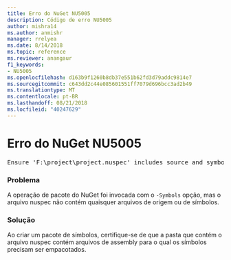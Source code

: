 ```yaml
---
title: Erro do NuGet NU5005
description: Código de erro NU5005
author: mishra14
ms.author: anmishr
manager: rrelyea
ms.date: 8/14/2018
ms.topic: reference
ms.reviewer: anangaur
f1_keywords:
- NU5005
ms.openlocfilehash: d163b9f1260b8db37e551b62fd3d79addc9814e7
ms.sourcegitcommit: c643dd2c44e085601551ff7079d696bcc3ad2b49
ms.translationtype: MT
ms.contentlocale: pt-BR
ms.lasthandoff: 08/21/2018
ms.locfileid: "40247629"
---
```

# <a name="nuget-error-nu5005"></a>Erro do NuGet NU5005
<pre>Ensure 'F:\project\project.nuspec' includes source and symbol files. For help on building symbols package, visit http://docs.nuget.org/.</pre>

### <a name="issue"></a>Problema

A operação de pacote do NuGet foi invocada com o `-Symbols` opção, mas o arquivo nuspec não contém quaisquer arquivos de origem ou de símbolos.


### <a name="solution"></a>Solução

Ao criar um pacote de símbolos, certifique-se de que a pasta que contém o arquivo nuspec contém arquivos de assembly para o qual os símbolos precisam ser empacotados.

